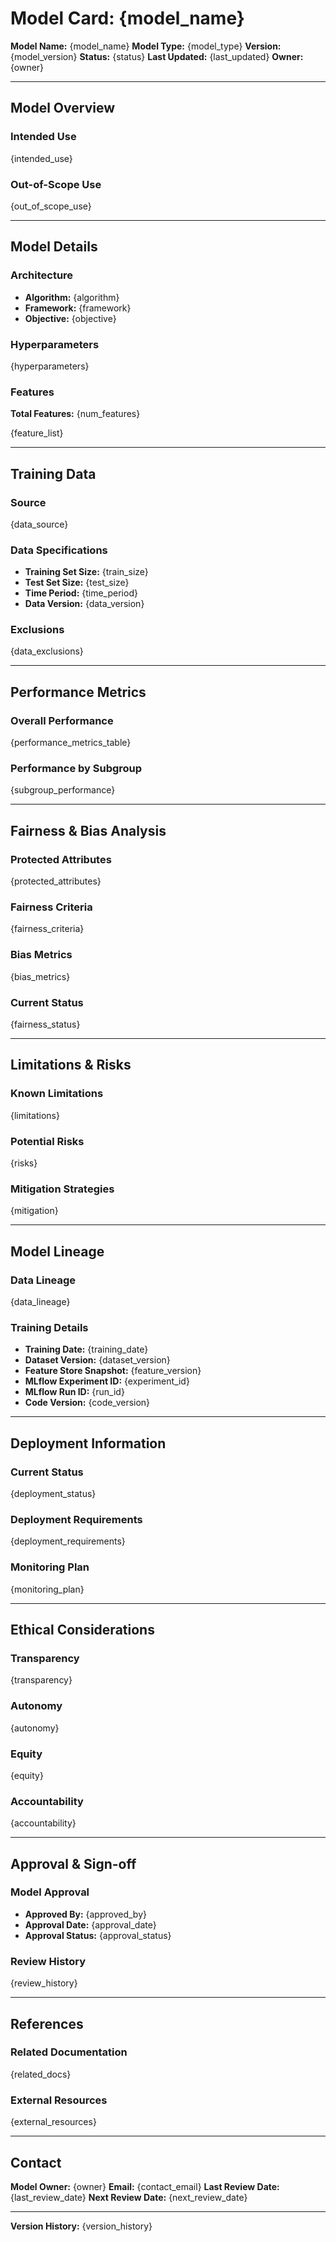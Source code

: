 # Model Card: {model_name}

**Model Name:** {model_name}
**Model Type:** {model_type}
**Version:** {model_version}
**Status:** {status}
**Last Updated:** {last_updated}
**Owner:** {owner}

---

## Model Overview

### Intended Use
{intended_use}

### Out-of-Scope Use
{out_of_scope_use}

---

## Model Details

### Architecture
- **Algorithm:** {algorithm}
- **Framework:** {framework}
- **Objective:** {objective}

### Hyperparameters
{hyperparameters}

### Features
**Total Features:** {num_features}

{feature_list}

---

## Training Data

### Source
{data_source}

### Data Specifications
- **Training Set Size:** {train_size}
- **Test Set Size:** {test_size}
- **Time Period:** {time_period}
- **Data Version:** {data_version}

### Exclusions
{data_exclusions}

---

## Performance Metrics

### Overall Performance
{performance_metrics_table}

### Performance by Subgroup
{subgroup_performance}

---

## Fairness & Bias Analysis

### Protected Attributes
{protected_attributes}

### Fairness Criteria
{fairness_criteria}

### Bias Metrics
{bias_metrics}

### Current Status
{fairness_status}

---

## Limitations & Risks

### Known Limitations
{limitations}

### Potential Risks
{risks}

### Mitigation Strategies
{mitigation}

---

## Model Lineage

### Data Lineage
{data_lineage}

### Training Details
- **Training Date:** {training_date}
- **Dataset Version:** {dataset_version}
- **Feature Store Snapshot:** {feature_version}
- **MLflow Experiment ID:** {experiment_id}
- **MLflow Run ID:** {run_id}
- **Code Version:** {code_version}

---

## Deployment Information

### Current Status
{deployment_status}

### Deployment Requirements
{deployment_requirements}

### Monitoring Plan
{monitoring_plan}

---

## Ethical Considerations

### Transparency
{transparency}

### Autonomy
{autonomy}

### Equity
{equity}

### Accountability
{accountability}

---

## Approval & Sign-off

### Model Approval
- **Approved By:** {approved_by}
- **Approval Date:** {approval_date}
- **Approval Status:** {approval_status}

### Review History
{review_history}

---

## References

### Related Documentation
{related_docs}

### External Resources
{external_resources}

---

## Contact

**Model Owner:** {owner}
**Email:** {contact_email}
**Last Review Date:** {last_review_date}
**Next Review Date:** {next_review_date}

---

**Version History:**
{version_history}
